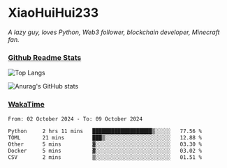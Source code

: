 # XiaoHuiHui233

*A lazy guy, loves Python, Web3 follower, blockchain developer, Minecraft fan.*

### [Github Readme Stats](https://github.com/anuraghazra/github-readme-stats)

![Top Langs](https://github-readme-stats.vercel.app/api/top-langs/?username=XiaoHuiHui233&layout=compact&theme=github_dark)

![Anurag's GitHub stats](https://github-readme-stats.vercel.app/api?username=XiaoHuiHui233&show_icons=true&theme=github_dark)

### [WakaTime](https://wakatime.com)

<!--START_SECTION:waka-->

```txt
From: 02 October 2024 - To: 09 October 2024

Python     2 hrs 11 mins   ███████████████████▒░░░░░   77.56 %
TOML       21 mins         ███▒░░░░░░░░░░░░░░░░░░░░░   12.88 %
Other      5 mins          ▓░░░░░░░░░░░░░░░░░░░░░░░░   03.30 %
Docker     5 mins          ▓░░░░░░░░░░░░░░░░░░░░░░░░   03.02 %
CSV        2 mins          ▒░░░░░░░░░░░░░░░░░░░░░░░░   01.51 %
```

<!--END_SECTION:waka-->

